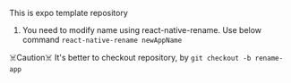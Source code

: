 This is expo template repository

1. You need to modify name using react-native-rename.
   Use below command
   `react-native-rename newAppName`

☠️Caution☠️
It's better to checkout repository, by
`git checkout -b rename-app`
